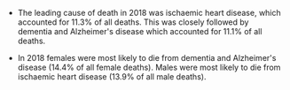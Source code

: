 * The leading cause of death in 2018 was ischaemic heart disease, which accounted for 11.3% of all deaths.  This was closely followed by dementia and Alzheimer's disease which accounted for 11.1% of all deaths.

* In 2018 females were most likely to die from dementia and Alzheimer's disease (14.4% of all female deaths). Males were most likely to die from ischaemic heart disease (13.9% of all male deaths).
